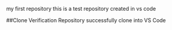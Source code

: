 my first repository
this is a test repository created in vs code


##Clone Verification
Repository successfully clone into VS Code
